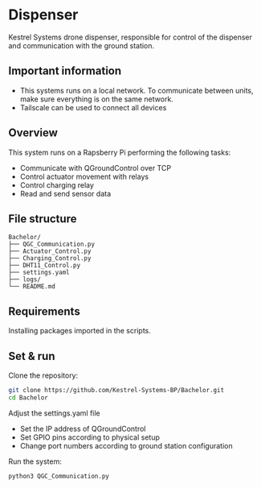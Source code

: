 # Dispenser 

Kestrel Systems drone dispenser, responsible for control of the dispenser and communication with the ground station.

## Important information
- This systems runs on a local network. To communicate between units, make sure everything is on the same network.
- Tailscale can be used to connect all devices 


## Overview 

This system runs on a Rapsberry Pi performing the following tasks: 
 - Communicate with QGroundControl over TCP
 - Control actuator movement with relays 
 - Control charging relay
 - Read and send sensor data 

## File structure 

```plaintext
Bachelor/
├── QGC_Communication.py
├── Actuator_Control.py
├── Charging_Control.py
├── DHT11_Control.py
├── settings.yaml
├── logs/
└── README.md
```

## Requirements 
Installing packages imported in the scripts. 

## Set & run

Clone the repository:

```bash
git clone https://github.com/Kestrel-Systems-BP/Bachelor.git
cd Bachelor
```

Adjust the settings.yaml file 
  - Set the IP address of QGroundControl
  - Set GPIO pins according to physical setup
  - Change port numbers according to ground station configuration

Run the system: 

```bash
python3 QGC_Communication.py
```
